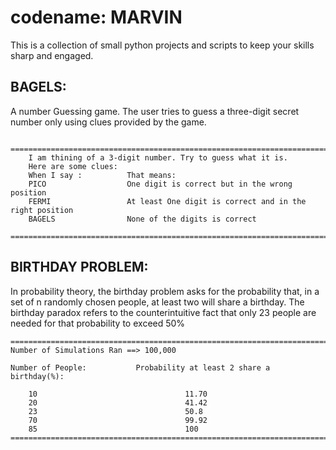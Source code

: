 # codename: MARVIN

This is a collection of small python projects and scripts to keep your skills sharp and engaged.

## BAGELS:

A number Guessing game. The user tries to guess a three-digit secret number only using clues provided by the game.

```
    ===============================================================================
    I am thining of a 3-digit number. Try to guess what it is.
    Here are some clues:
    When I say :          That means:
    PICO                  One digit is correct but in the wrong position
    FERMI                 At least One digit is correct and in the right position
    BAGELS                None of the digits is correct
    ===============================================================================
```

## BIRTHDAY PROBLEM:

In probability theory, the birthday problem asks for the probability that, in a set of n randomly chosen people, at least two will share a birthday. The birthday paradox refers to the counterintuitive fact that only 23 people are needed for that probability to exceed 50%

```
=====================================================================================
Number of Simulations Ran ==> 100,000

Number of People:           Probability at least 2 share a birthday(%):

    10                                 11.70
    20                                 41.42
    23                                 50.8
    70                                 99.92
    85                                 100
=====================================================================================

```
